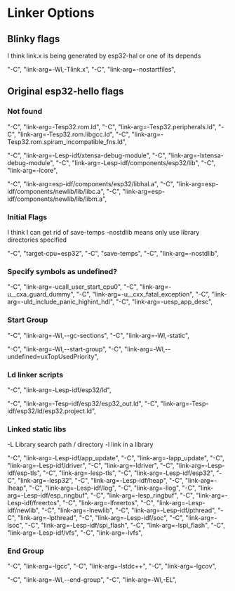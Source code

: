 # Linker Options

## Blinky flags

I think link.x is being generated by esp32-hal or one of its depends

  "-C", "link-arg=-Wl,-Tlink.x",
  "-C", "link-arg=-nostartfiles",



## Original esp32-hello flags

### Not found

  "-C", "link-arg=-Tesp32.rom.ld",
  "-C", "link-arg=-Tesp32.peripherals.ld",
  "-C", "link-arg=-Tesp32.rom.libgcc.ld",
  "-C", "link-arg=-Tesp32.rom.spiram_incompatible_fns.ld",

  "-C", "link-arg=-Lesp-idf/xtensa-debug-module", "-C", "link-arg=-lxtensa-debug-module",
  "-C", "link-arg=-Lesp-idf/components/esp32/lib", "-C", "link-arg=-lcore",

  "-C", "link-arg=esp-idf/components/esp32/libhal.a",
  "-C", "link-arg=esp-idf/components/newlib/lib/libc.a",
  "-C", "link-arg=esp-idf/components/newlib/lib/libm.a",



### Initial Flags

I think I can get rid of save-temps
-nostdlib means only use library directories specified

  "-C", "target-cpu=esp32",
  "-C", "save-temps",
  "-C", "link-arg=-nostdlib",

### Specify symbols as undefined?

  "-C", "link-arg=-ucall_user_start_cpu0",
  "-C", "link-arg=-u__cxa_guard_dummy",
  "-C", "link-arg=-u__cxx_fatal_exception",
  "-C", "link-arg=-uld_include_panic_highint_hdl",
  "-C", "link-arg=-uesp_app_desc",




### Start Group

  "-C", "link-arg=-Wl,--gc-sections",
  "-C", "link-arg=-Wl,-static",

  "-C", "link-arg=-Wl,--start-group",
  "-C", "link-arg=-Wl,--undefined=uxTopUsedPriority",

### Ld linker scripts

  "-C", "link-arg=-Lesp-idf/esp32/ld",

  "-C", "link-arg=-Tesp-idf/esp32/esp32_out.ld",
  "-C", "link-arg=-Tesp-idf/esp32/ld/esp32.project.ld",

### Linked static libs

-L Library search path / directory
-l link in a library

  "-C", "link-arg=-Lesp-idf/app_update", "-C", "link-arg=-lapp_update",
  "-C", "link-arg=-Lesp-idf/driver", "-C", "link-arg=-ldriver",
  "-C", "link-arg=-Lesp-idf/esp-tls",  "-C", "link-arg=-lesp-tls",
  "-C", "link-arg=-Lesp-idf/esp32",  "-C", "link-arg=-lesp32",
  "-C", "link-arg=-Lesp-idf/heap", "-C", "link-arg=-lheap",
  "-C", "link-arg=-Lesp-idf/log", "-C", "link-arg=-llog",
  "-C", "link-arg=-Lesp-idf/esp_ringbuf", "-C", "link-arg=-lesp_ringbuf",
  "-C", "link-arg=-Lesp-idf/freertos", "-C", "link-arg=-lfreertos",
  "-C", "link-arg=-Lesp-idf/newlib", "-C", "link-arg=-lnewlib",
  "-C", "link-arg=-Lesp-idf/pthread", "-C", "link-arg=-lpthread",
  "-C", "link-arg=-Lesp-idf/soc", "-C", "link-arg=-lsoc",
  "-C", "link-arg=-Lesp-idf/spi_flash", "-C", "link-arg=-lspi_flash",
  "-C", "link-arg=-Lesp-idf/vfs", "-C", "link-arg=-lvfs",

### End Group

  "-C", "link-arg=-lgcc",
  "-C", "link-arg=-lstdc++",
  "-C", "link-arg=-lgcov",

  "-C", "link-arg=-Wl,--end-group",
  "-C", "link-arg=-Wl,-EL",

